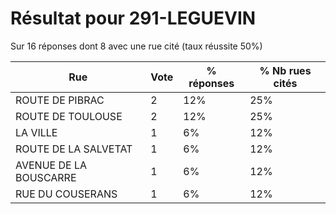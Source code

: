 # Résultat pour 291-LEGUEVIN

Sur 16 réponses dont 8 avec une rue cité (taux réussite 50%)

| Rue | Vote | % réponses | % Nb rues cités|
|-----|------|------------|----------------|
| ROUTE DE PIBRAC | 2 | 12% | 25%|
| ROUTE DE TOULOUSE | 2 | 12% | 25%|
| LA VILLE | 1 | 6% | 12%|
| ROUTE DE LA SALVETAT | 1 | 6% | 12%|
| AVENUE DE LA BOUSCARRE | 1 | 6% | 12%|
| RUE DU COUSERANS | 1 | 6% | 12%|
